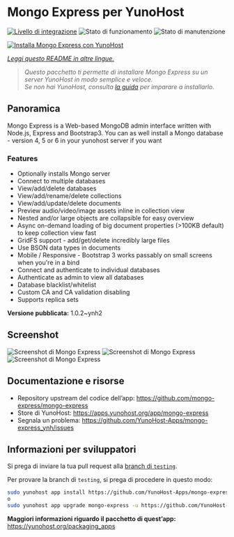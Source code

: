 <!--
N.B.: Questo README è stato automaticamente generato da <https://github.com/YunoHost/apps/tree/master/tools/readme_generator>
NON DEVE essere modificato manualmente.
-->

# Mongo Express per YunoHost

[![Livello di integrazione](https://dash.yunohost.org/integration/mongo-express.svg)](https://dash.yunohost.org/appci/app/mongo-express) ![Stato di funzionamento](https://ci-apps.yunohost.org/ci/badges/mongo-express.status.svg) ![Stato di manutenzione](https://ci-apps.yunohost.org/ci/badges/mongo-express.maintain.svg)

[![Installa Mongo Express con YunoHost](https://install-app.yunohost.org/install-with-yunohost.svg)](https://install-app.yunohost.org/?app=mongo-express)

*[Leggi questo README in altre lingue.](./ALL_README.md)*

> *Questo pacchetto ti permette di installare Mongo Express su un server YunoHost in modo semplice e veloce.*  
> *Se non hai YunoHost, consulta [la guida](https://yunohost.org/install) per imparare a installarlo.*

## Panoramica

Mongo Express is a Web-based MongoDB admin interface written with Node.js, Express and Bootstrap3.
You can as well install a Mongo database - version 4, 5 or 6 in your yunohost server if you want 

### Features
- Optionally installs Mongo server
- Connect to multiple databases
- View/add/delete databases
- View/add/rename/delete collections
- View/add/update/delete documents
- Preview audio/video/image assets inline in collection view
- Nested and/or large objects are collapsible for easy overview
- Async on-demand loading of big document properties (>100KB default) to keep collection view fast
- GridFS support - add/get/delete incredibly large files
- Use BSON data types in documents
- Mobile / Responsive - Bootstrap 3 works passably on small screens when you're in a bind
- Connect and authenticate to individual databases
- Authenticate as admin to view all databases
- Database blacklist/whitelist
- Custom CA and CA validation disabling
- Supports replica sets


**Versione pubblicata:** 1.0.2~ynh2

## Screenshot

![Screenshot di Mongo Express](./doc/screenshots/document-edit.png)
![Screenshot di Mongo Express](./doc/screenshots/collection-view.png)
![Screenshot di Mongo Express](./doc/screenshots/databases-view.png)

## Documentazione e risorse

- Repository upstream del codice dell’app: <https://github.com/mongo-express/mongo-express>
- Store di YunoHost: <https://apps.yunohost.org/app/mongo-express>
- Segnala un problema: <https://github.com/YunoHost-Apps/mongo-express_ynh/issues>

## Informazioni per sviluppatori

Si prega di inviare la tua pull request alla [branch di `testing`](https://github.com/YunoHost-Apps/mongo-express_ynh/tree/testing).

Per provare la branch di `testing`, si prega di procedere in questo modo:

```bash
sudo yunohost app install https://github.com/YunoHost-Apps/mongo-express_ynh/tree/testing --debug
o
sudo yunohost app upgrade mongo-express -u https://github.com/YunoHost-Apps/mongo-express_ynh/tree/testing --debug
```

**Maggiori informazioni riguardo il pacchetto di quest’app:** <https://yunohost.org/packaging_apps>
